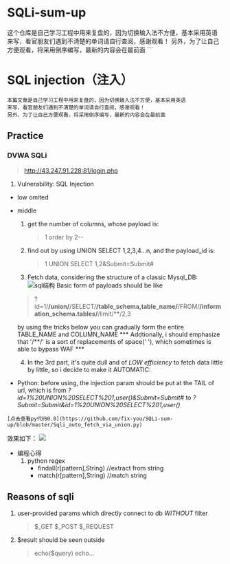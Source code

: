 # SQLi-sum-up
这个仓库是自己学习工程中用来复盘的，因为切换输入法不方便，基本采用英语 来写，看官朋友们遇到不清楚的单词请自行查阅，感谢观看！ 另外，为了让自己方便观看，将采用倒序编写，最新的内容会在最前面 ```
# SQL injection（注入）
```
本篇文章是自己学习工程中用来复盘的，因为切换输入法不方便，基本采用英语
来写，看官朋友们遇到不清楚的单词请自行查阅，感谢观看！
另外，为了让自己方便观看，将采用倒序编写，最新的内容会在最前面
```
## Practice

### DVWA SQLi
> http://43.247.91.228:81/login.php
1. Vulnerability: SQL Injection
- low 
	omited
- middle
	1. get the number of columns, whose payload is:
		> 1 order by 2--
	2. find out  by using UNION SELECT 1,2,3,4...n, 
		and  the payload_id is:
		> 1 UNION SELECT 1,2&Submit=Submit#
		
	3. Fetch data, considering the structure of a classic Mysql_DB:
	![sql结构](https://henry-wp-backup.oss-cn-shenzhen.aliyuncs.com/Wordpress/WEB_PENETRATION/SQL_STRUCTUTRE.png?Expires=1558839911&OSSAccessKeyId=TMP.AgEnMPRvFnZWH2pt2zL2a-LiQDzkLXjGUB67M9WdK00USBLurBmvAJr4sWVZADAtAhUA2TeC9aA7vq7Oczv1vzoAkWWIxn4CFFK7JRKD4Po90RmVs7St2MA4mMga&Signature=7aSOU9AyG7dglRY4aY1wpaq6mJI%3D)
	Basic form of payloads should be like 
	> ?id=1/**/union/**/SELECT/**/table_schema,table_name/**/FROM/**/information_schema.tables/**/limit/**/2,3
	
	by using the tricks below you can gradually form the entire TABLE_NAME and COLUMN_NAME
	*** Addtionally, i should emphasize that '/**/' is a sort of replacements of space(' '), which sometimes is able to bypass WAF ***
	
	4. In the 3rd part, it's quite dull and of *LOW efficiency* to fetch data little by little, so i decide to make it AUTOMATIC:
- Python:
before using, the injection param should be put at the TAIL of url, which is 
from *?id=1%20UNION%20SELECT%201,user()&Submit=Submit#*  to  *?Submit=Submit&id=1%20UNION%20SELECT%201,user()* 

```
[点击查看py代码0.0](https://github.com/fix-you/SQLi-sum-up/blob/master/Sqli_auto_fetch_via_union.py)
```
效果如下：
![](https://henry-wp-backup.oss-cn-shenzhen.aliyuncs.com/Wordpress/WEB_PENETRATION/sqli_fuzz/auto_fuzzing.png?Expires=1558849553&OSSAccessKeyId=TMP.AgEnMPRvFnZWH2pt2zL2a-LiQDzkLXjGUB67M9WdK00USBLurBmvAJr4sWVZADAtAhUA2TeC9aA7vq7Oczv1vzoAkWWIxn4CFFK7JRKD4Po90RmVs7St2MA4mMga&Signature=9tJs2gYLx%2BsVnV06TaSQk6bgSfI%3D)


- 编程心得
	1. python regex
		- findall(r[pattern],String) //extract from string
		- match(r[pattern],String) //match string
	

	
## Reasons of sqli
1. user-provided params which directly connect to db *WITHOUT* filter
	> $_GET
	> $_POST
	> $_REQUEST	
	
2. $result should be seen outside
	> echo($query)
	> echo...


	
